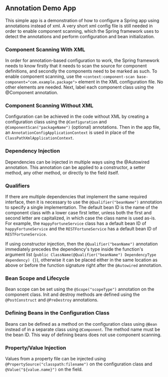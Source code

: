 ## Annotation Demo App

This simple app is a demonstration of how to configure a Spring app using annotations instead of xml. A very short xml config file is still needed in order to enable component scanning, which the Spring framework uses to detect the annotations and perform configuration and bean initialization.

### Component Scanning With XML

In order for annotation-based configuration to work, the Spring framework needs to know firstly that it needs to scan the source for component definitions, and secondly the components need to be marked as such. To enable component scanning, use the ```<context:component-scan base-component="com.example.package">``` element in the XML configuration file. No other elements are needed. Next, label each component class using the @Component annotation.

### Component Scanning Without XML

Configuration can be achieved in the code without XML by creating a configuration class using the ```@Configuration``` and ```@ComponentScan("packageName")``` (optional) annotations. Then in the app file, an ```AnnotationConfigApplicationContext``` is used in place of the ```ClassPathXmlApplicationContext```.

### Dependency Injection

Dependencies can be injected in multiple ways using the @Autowired annotation. This annotation can be applied to a constructor, a setter method, any other method, or directly to the field itself.

### Qualifiers

If there are multiple dependencies that implement the same required interface, then it is necessary to use the ```@Qualifier("beanName")``` annotation to specify a single implementation. The default bean ID is the name of the component class with a lower case first letter, unless both the first and second letter are capitalized, in which case the class name is used as-is. For example, the ```HappyFortuneService``` class has a default bean ID of ```happyFortuneService``` and the ```RESTFortuneService``` has a default bean ID of ```RESTFortuneService```.

If using constructor injection, then the ```@Qualifier("beanName")``` annotation immediately precedes the dependency's type inside the function's argument list (```public ClassName(@Qualifier("beanName") DependencyType dependency) {}```), otherwise it can be placed either in the same location as above or before the function signature right after the ```@Autowired``` annotation.

### Bean Scope and Lifecycle

Bean scope can be set using the ```@Scope("scopeType")``` annotation on the component class. Init and destroy methods are defined using the ```@PostConstruct``` and ```@PreDestroy``` annotations.

### Defining Beans in the Configuration Class

Beans can be defined as a method on the configuration class using ```@Bean``` instead of in a separate class using ```@Component```. The method name must be the bean ID. This way of defining beans does not use component scanning.

### Property/Value Injection

Values from a property file can be injected using ```@PropertySource("classpath:filename")``` on the configuration class and ```@Value("${value.name}")``` on the field.

